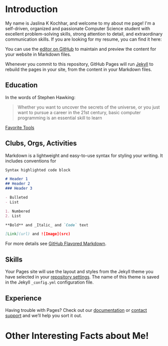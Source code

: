 # Introduction

My name is Jaslina K Kochhar, and welcome to my about me page!
I'm a self-driven, organized and passionate Computer Science student with excellent problem-solving skills, strong attention to detail, and extraordinary communication skills.
If you are looking for my resume, you can find it here:

You can use the [editor on GitHub](https://github.com/jaslinakaur/jaslinakaur.github.io/edit/main/README.md) to maintain and preview the content for your website in Markdown files.

Whenever you commit to this repository, GitHub Pages will run [Jekyll](https://jekyllrb.com/) to rebuild the pages in your site, from the content in your Markdown files.

## Education

In the words of Stephen Hawking:

> Whether you want to uncover the secrets of the universe, or you just want to pursue a career in the 21st century, basic computer programming is an essential skill to learn

[Favorite Tools](http://tools.com)





## Clubs, Orgs, Activities

Markdown is a lightweight and easy-to-use syntax for styling your writing. It includes conventions for

```markdown
Syntax highlighted code block

# Header 1
## Header 2
### Header 3

- Bulleted
- List

1. Numbered
2. List

**Bold** and _Italic_ and `Code` text

[Link](url) and ![Image](src)
```

For more details see [GitHub Flavored Markdown](https://guides.github.com/features/mastering-markdown/).

## Skills

Your Pages site will use the layout and styles from the Jekyll theme you have selected in your [repository settings](https://github.com/jaslinakaur/jaslinakaur.github.io/settings). The name of this theme is saved in the Jekyll `_config.yml` configuration file.

## Experience

Having trouble with Pages? Check out our [documentation](https://docs.github.com/categories/github-pages-basics/) or [contact support](https://github.com/contact) and we’ll help you sort it out.


# Other Interesting Facts about Me!
